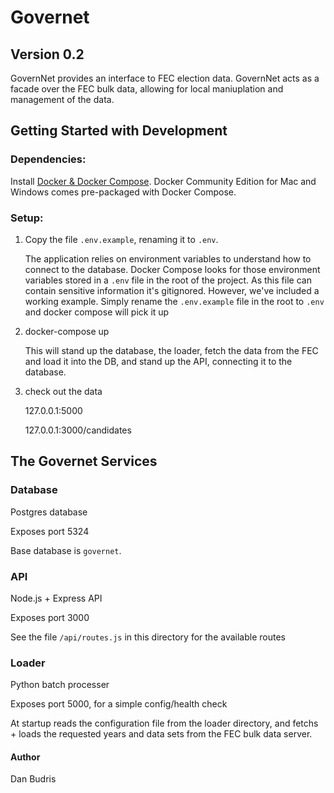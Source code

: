 # Governet
## Version 0.2
GovernNet provides an interface to FEC election data.
GovernNet acts as a facade over the FEC bulk data, allowing for local maniuplation and management of the data.

## Getting Started with Development
### Dependencies: 
Install [Docker & Docker Compose](https://docs.docker.com/install/).  Docker Community Edition for Mac and Windows comes pre-packaged with Docker Compose. 

### Setup:
1. Copy the file `.env.example`, renaming it to `.env`.

   The application relies on environment variables to understand how to connect to the database. Docker Compose looks for those environment variables stored in a `.env` file in the root of the project.  As this file can contain sensitive information it's gitignored.  However, we've included a working example.  Simply rename the `.env.example` file in the root to `.env` and docker compose will pick it up

2. docker-compose up

   This will stand up the database, the loader, fetch the data from the FEC and load it into the DB, and stand up the API, connecting it to the database.  

3. check out the data

   127.0.0.1:5000 

   127.0.0.1:3000/candidates

## The Governet Services
### Database
Postgres database

Exposes port 5324

Base database is `governet`.

### API
Node.js + Express API

Exposes port 3000

See the file `/api/routes.js` in this directory for the available routes

### Loader
Python batch processer

Exposes port 5000, for a simple config/health check

At startup reads the configuration file from the loader directory, and fetchs + loads the requested years and data sets from the FEC bulk data server. 

#### Author
Dan Budris
